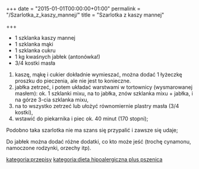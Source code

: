 +++
date = "2015-01-01T00:00:00+01:00"
permalink = "/Szarlotka_z_kaszy_mannej/"
title = "Szarlotka z kaszy mannej"

+++

-   1 szklanka kaszy mannej
-   1 szklanka mąki
-   1 szklanka cukru
-   1 kg kwaśnych jabłek (antonówka!)
-   3/4 kostki masła

1.  kaszę, mąkę i cukier dokładnie wymieszać, można dodać 1 łyżeczkę proszku do pieczenia, ale nie jest to konieczne.
2.  jabłka zetrzeć, i potem układać warstwami w tortownicy (wysmarowanej masłem): ok. 1 szklanki mixu, na to jabłka, znów szklanka mixu + jabłka, i na górze 3-cia szklanka mixu,
3.  na to wszystko zetrzeć lub ułożyć równomiernie plastry masła (3/4 kostki),
4.  wstawić do piekarnika i piec ok. 40 minut (170 stopni);

Podobno taka szarlotka nie ma szans się przypalić i zawsze się udaje;

Do jabłek można dodać różne dodatki, co kto może jeść (trochę cynamonu, namoczone rodzynki, orzechy itp).

[kategoria:przepisy](/atopedia/kategoria:przepisy "wikilink") [kategoria:dieta hipoalergiczna plus pszenica](/atopedia/kategoria:dieta_hipoalergiczna_plus_pszenica "wikilink")